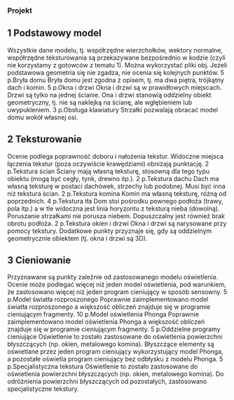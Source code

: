 ### Projekt
## 1 Podstawowy model
Wszystkie dane modelu, tj. współrzędne wierzchołków, wektory normalne, współrzędne teksturowania są przekazywane bezpośrednio w kodzie (czyli nie korzystamy z gotowców z tematu 1). Można wykorzystać pliki obj. Jeżeli podstawowa geometria się nie zgadza, nie ocenia się kolejnych punktów.
5 p.Bryła domu
Bryła domu jest zgodna z opisem, tj. ma dwa piętra, trójkątny dach i komin.
5 p.Okna i drzwi
Okna i drzwi są w prawidłowych miejscach. Drzwi są tylko na jednej ścianie. Ona i drzwi stanowią oddzielny obiekt geometryczny, tj. nie są naklejką na ścianę, ale wgłębieniem lub uwypukleniem.
3 p.Obsługa klawiatury
Strzałki pozwalają obracać model domu wokół własnej osi.
## 2 Teksturowanie
Ocenie podlega poprawność doboru i nałożenia tekstur. Widoczne miejsca łączenia tekstur (poza oczywiście krawędziami) obniżają punktację.
2 p.Tekstura ścian
Ściany mają własną teksturę, stosowną dla tego typu obiektu (mogą być cegły, tynk, drewno itp.).
2 p.Tekstura dachu
Dach ma własną teksturę w postaci dachówek, strzechy lub podobnej. Musi być inna niż tekstura ścian.
2 p.Tekstura komina
Komin ma własną teksturę, różną od poprzednich.
4 p.Tekstura tła
Dom stoi pośrodku pewnego podłoża (trawy, pola itp.) a w tle widoczna jest linia horyzontu z teksturą nieba (dowolną). Poruszanie strzałkami nie porusza niebem. Dopuszczalny jest również brak obrotu podłoża.
2 p.Tekstura okien i drzwi
Okna i drzwi są narysowane przy pomocy tekstury. Dodatkowe punkty przyznaje się, gdy są oddzielnym geometrycznie obiektem (tj. okna i drzwi są 3D).
## 3 Cieniowanie
Przyznawane są punkty zależnie od zastosowanego modelu oświetlenia. Ocenie może podlegać więcej niż jeden model oświetlenia, pod warunkiem, że zastosowano więcej niż jeden program cieniujący w sposób sensowny.
5 p.Model światła rozproszonego
Poprawnie zaimplementowano model światła rozproszonego a większość obliczeń znajduje się w programie cieniującym fragmenty.
10 p.Model oświetlenia Phonga
Poprawnie zaimplementowano model oświetlenia Phonga a większość obliczeń znajduje się w programie cieniującym fragmenty.
5 p.Oddzielne programy cieniujące
Oświetlenie to zostało zastosowane do oświetlenia powierzchni błyszczących (np. okien, metalowego komina). Błyszczące elementy są oświetlane przez jeden program cieniujący wykorzystujący model Phonga, a pozostałe oświetla program cieniujący bez odbłysku z modelu Phonga.
5 p.Specjalistyczna tekstura
Oświetlenie to zostało zastosowane do oświetlenia powierzchni błyszczących (np. okien, metalowego komina). Do odróżnienia powierzchni błyszczących od pozostałych, zastosowano specjalistyczne tekstury.
